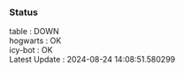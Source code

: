 ### Status


table : DOWN  
hogwarts : OK  
icy-bot : OK  
Latest Update : 2024-08-24 14:08:51.580299
